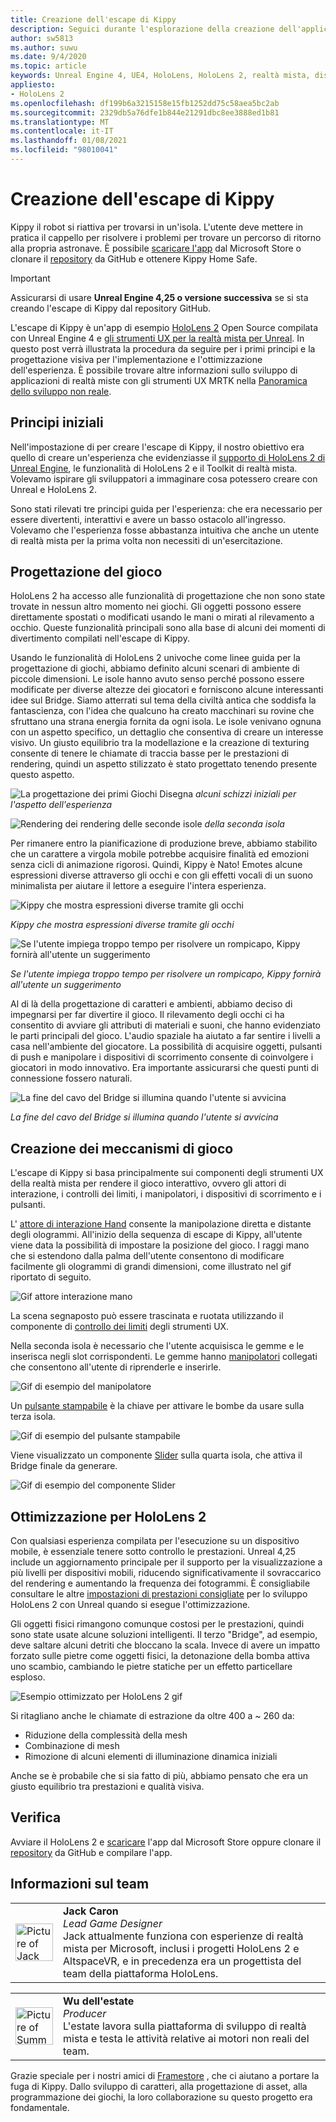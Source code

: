 ```yaml
---
title: Creazione dell'escape di Kippy
description: Seguici durante l'esplorazione della creazione dell'applicazione di escape Mixed Reality Kippy per HoloLens 2 in Unreal Engine.
author: sw5813
ms.author: suwu
ms.date: 9/4/2020
ms.topic: article
keywords: Unreal Engine 4, UE4, HoloLens, HoloLens 2, realtà mista, distribuzione su dispositivo, PC, documentazione, auricolare realtà mista, headset di realtà mista di Windows, auricolare della realtà virtuale
appliesto:
- HoloLens 2
ms.openlocfilehash: df199b6a3215158e15fb1252dd75c58aea5bc2ab
ms.sourcegitcommit: 2329db5a76dfe1b844e21291dbc8ee3888ed1b81
ms.translationtype: MT
ms.contentlocale: it-IT
ms.lasthandoff: 01/08/2021
ms.locfileid: "98010041"
---
```

# <a name="the-making-of-kippys-escape"></a>Creazione dell'escape di Kippy

Kippy il robot si riattiva per trovarsi in un'isola. L'utente deve mettere in pratica il cappello per risolvere i problemi per trovare un percorso di ritorno alla propria astronave. È possibile [scaricare l'app](https://www.microsoft.com/p/kippys-escape/9nbd7gl86vkd) dal Microsoft Store o clonare il [repository](https://github.com/microsoft/MixedReality-Unreal-KippysEscape) da GitHub e ottenere Kippy Home Safe.  

> [!IMPORTANT]
> Assicurarsi di usare **Unreal Engine 4,25 o versione successiva** se si sta creando l'escape di Kippy dal repository GitHub.

L'escape di Kippy è un'app di esempio [HoloLens 2](https://docs.microsoft.com/hololens/hololens2-hardware) Open Source compilata con Unreal Engine 4 e [gli strumenti UX per la realtà mista per Unreal](https://github.com/microsoft/MixedReality-UXTools-Unreal). In questo post verrà illustrata la procedura da seguire per i primi principi e la progettazione visiva per l'implementazione e l'ottimizzazione dell'esperienza. È possibile trovare altre informazioni sullo sviluppo di applicazioni di realtà miste con gli strumenti UX MRTK nella [Panoramica dello sviluppo non reale](unreal-development-overview.md).

## <a name="first-principles"></a>Principi iniziali 

Nell'impostazione di per creare l'escape di Kippy, il nostro obiettivo era quello di creare un'esperienza che evidenziasse il [supporto di HoloLens 2 di Unreal Engine](https://docs.unrealengine.com/Platforms/AR/HoloLens2/index.html), le funzionalità di HoloLens 2 e il Toolkit di realtà mista. Volevamo ispirare gli sviluppatori a immaginare cosa potessero creare con Unreal e HoloLens 2.  

Sono stati rilevati tre principi guida per l'esperienza: che era necessario per essere divertenti, interattivi e avere un basso ostacolo all'ingresso. Volevamo che l'esperienza fosse abbastanza intuitiva che anche un utente di realtà mista per la prima volta non necessiti di un'esercitazione.  

## <a name="designing-the-game"></a>Progettazione del gioco 

HoloLens 2 ha accesso alle funzionalità di progettazione che non sono state trovate in nessun altro momento nei giochi. Gli oggetti possono essere direttamente spostati o modificati usando le mani o mirati al rilevamento a occhio. Queste funzionalità principali sono alla base di alcuni dei momenti di divertimento compilati nell'escape di Kippy.  

Usando le funzionalità di HoloLens 2 univoche come linee guida per la progettazione di giochi, abbiamo definito alcuni scenari di ambiente di piccole dimensioni. Le isole hanno avuto senso perché possono essere modificate per diverse altezze dei giocatori e forniscono alcune interessanti idee sul Bridge. Siamo atterrati sul tema della civiltà antica che soddisfa la fantascienza, con l'idea che qualcuno ha creato macchinari su rovine che sfruttano una strana energia fornita da ogni isola. Le isole venivano ognuna con un aspetto specifico, un dettaglio che consentiva di creare un interesse visivo. Un giusto equilibrio tra la modellazione e la creazione di texturing consente di tenere le chiamate di traccia basse per le prestazioni di rendering, quindi un aspetto stilizzato è stato progettato tenendo presente questo aspetto. 

![La progettazione dei primi Giochi Disegna ](images/kippys-escape/kippys-escape-img-01.png)
 *alcuni schizzi iniziali per l'aspetto dell'esperienza*

![Rendering dei rendering delle seconde isole ](images/kippys-escape/kippys-escape-img-02.png)
 *della seconda isola*

Per rimanere entro la pianificazione di produzione breve, abbiamo stabilito che un carattere a virgola mobile potrebbe acquisire finalità ed emozioni senza cicli di animazione rigorosi. Quindi, Kippy è Nato! Emotes alcune espressioni diverse attraverso gli occhi e con gli effetti vocali di un suono minimalista per aiutare il lettore a eseguire l'intera esperienza. 

![Kippy che mostra espressioni diverse tramite gli occhi](images/kippys-escape/kippys-escape-img-03.gif)

*Kippy che mostra espressioni diverse tramite gli occhi*

![Se l'utente impiega troppo tempo per risolvere un rompicapo, Kippy fornirà all'utente un suggerimento](images/kippys-escape/kippys-escape-img-04.gif)

*Se l'utente impiega troppo tempo per risolvere un rompicapo, Kippy fornirà all'utente un suggerimento*

Al di là della progettazione di caratteri e ambienti, abbiamo deciso di impegnarsi per far divertire il gioco. Il rilevamento degli occhi ci ha consentito di avviare gli attributi di materiali e suoni, che hanno evidenziato le parti principali del gioco. L'audio spaziale ha aiutato a far sentire i livelli a casa nell'ambiente del giocatore. La possibilità di acquisire oggetti, pulsanti di push e manipolare i dispositivi di scorrimento consente di coinvolgere i giocatori in modo innovativo. Era importante assicurarsi che questi punti di connessione fossero naturali. 

![La fine del cavo del Bridge si illumina quando l'utente si avvicina](images/kippys-escape/kippys-escape-img-05.gif)

*La fine del cavo del Bridge si illumina quando l'utente si avvicina*

## <a name="building-the-game-mechanics"></a>Creazione dei meccanismi di gioco 

L'escape di Kippy si basa principalmente sui componenti degli strumenti UX della realtà mista per rendere il gioco interattivo, ovvero gli attori di interazione, i controlli dei limiti, i manipolatori, i dispositivi di scorrimento e i pulsanti.   

L' [attore di interazione Hand](https://microsoft.github.io/MixedReality-UXTools-Unreal/version/public/0.9.x/Docs/HandInteraction.html) consente la manipolazione diretta e distante degli ologrammi. All'inizio della sequenza di escape di Kippy, all'utente viene data la possibilità di impostare la posizione del gioco. I raggi mano che si estendono dalla palma dell'utente consentono di modificare facilmente gli ologrammi di grandi dimensioni, come illustrato nel gif riportato di seguito.  

![Gif attore interazione mano](images/kippys-escape/kippys-escape-img-06.gif)

La scena segnaposto può essere trascinata e ruotata utilizzando il componente di [controllo dei limiti](https://microsoft.github.io/MixedReality-UXTools-Unreal/version/public/0.9.x/Docs/BoundsControl.html) degli strumenti UX.  

Nella seconda isola è necessario che l'utente acquisisca le gemme e le inserisca negli slot corrispondenti. Le gemme hanno [manipolatori](https://microsoft.github.io/MixedReality-UXTools-Unreal/version/public/0.9.x/Docs/Manipulator.html) collegati che consentono all'utente di riprenderle e inserirle. 

![Gif di esempio del manipolatore](images/kippys-escape/kippys-escape-img-07.gif)

Un [pulsante stampabile](https://microsoft.github.io/MixedReality-UXTools-Unreal/version/public/0.9.x/Docs/PressableButton.html) è la chiave per attivare le bombe da usare sulla terza isola.  

![Gif di esempio del pulsante stampabile](images/kippys-escape/kippys-escape-img-08.gif)

Viene visualizzato un componente [Slider](https://microsoft.github.io/MixedReality-UXTools-Unreal/version/public/0.9.x/Docs/PinchSlider.html) sulla quarta isola, che attiva il Bridge finale da generare.  

![Gif di esempio del componente Slider](images/kippys-escape/kippys-escape-img-09.gif) 

## <a name="optimizing-for-hololens-2"></a>Ottimizzazione per HoloLens 2 

Con qualsiasi esperienza compilata per l'esecuzione su un dispositivo mobile, è essenziale tenere sotto controllo le prestazioni. Unreal 4,25 include un aggiornamento principale per il supporto per la visualizzazione a più livelli per dispositivi mobili, riducendo significativamente il sovraccarico del rendering e aumentando la frequenza dei fotogrammi. È consigliabile consultare le altre [impostazioni di prestazioni consigliate](performance-recommendations-for-unreal.md) per lo sviluppo HoloLens 2 con Unreal quando si esegue l'ottimizzazione.  

Gli oggetti fisici rimangono comunque costosi per le prestazioni, quindi sono state usate alcune soluzioni intelligenti. Il terzo "Bridge", ad esempio, deve saltare alcuni detriti che bloccano la scala. Invece di avere un impatto forzato sulle pietre come oggetti fisici, la detonazione della bomba attiva uno scambio, cambiando le pietre statiche per un effetto particellare esploso. 

![Esempio ottimizzato per HoloLens 2 gif](images/kippys-escape/kippys-escape-img-10.gif) 

Si ritagliano anche le chiamate di estrazione da oltre 400 a ~ 260 da: 
* Riduzione della complessità della mesh
* Combinazione di mesh
* Rimozione di alcuni elementi di illuminazione dinamica iniziali

Anche se è probabile che si sia fatto di più, abbiamo pensato che era un giusto equilibrio tra prestazioni e qualità visiva.  

## <a name="try-it-out"></a>Verifica 

Avviare il HoloLens 2 e [scaricare](https://www.microsoft.com/p/kippys-escape/9nbd7gl86vkd) l'app dal Microsoft Store oppure clonare il [repository](https://github.com/microsoft/MixedReality-Unreal-KippysEscape) da GitHub e compilare l'app.  

## <a name="about-the-team"></a>Informazioni sul team

<table style="border-collapse:collapse" padding-left="0px">
<tr>
<td style="border-style: none" width="60"><img alt="Picture of Jack Caron" width="60" height="60" src="images/kippys-escape/jack-caron.jpg"></td>
<td style="border-style: none"><b>Jack Caron</b><br><i>Lead Game Designer</i><br>Jack attualmente funziona con esperienze di realtà mista per Microsoft, inclusi i progetti HoloLens 2 e AltspaceVR, e in precedenza era un progettista del team della piattaforma HoloLens.</td>
</tr>
</table>

<table style="border-collapse:collapse" padding-left="0px">
<tr>
<td style="border-style: none" width="60"><img alt="Picture of Summer Wu" width="60" height="60" src="images/kippys-escape/summer-wu.jpg"></td>
<td style="border-style: none"><b>Wu dell'estate</b><br><i>Producer</i><br>L'estate lavora sulla piattaforma di sviluppo di realtà mista e testa le attività relative ai motori non reali del team.</td>
</tr>
</table>

Grazie speciale per i nostri amici di [Framestore](https://www.framestore.com/) , che ci aiutano a portare la fuga di Kippy. Dallo sviluppo di caratteri, alla progettazione di asset, alla programmazione dei giochi, la loro collaborazione su questo progetto era fondamentale.  